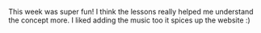 This week was super fun! I think the lessons really helped me understand the concept more. I liked adding the music too it spices up the website :)
